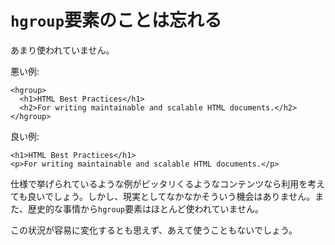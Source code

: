 # `hgroup`要素のことは忘れる

あまり使われていません。

悪い例:

    <hgroup>
      <h1>HTML Best Practices</h1>
      <h2>For writing maintainable and scalable HTML documents.</h2>
    </hgroup>

良い例:

    <h1>HTML Best Practices</h1>
    <p>For writing maintainable and scalable HTML documents.</p>

仕様で挙げられているような例がピッタリくるようなコンテンツなら利用を考えても良いでしょう。しかし、現実としてなかなかそういう機会はありません。また、歴史的な事情から`hgroup`要素はほとんど使われていません。

この状況が容易に変化するとも思えず、あえて使うこともないでしょう。

